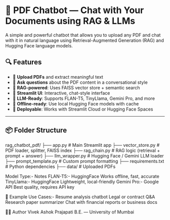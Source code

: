 # 🧠 PDF Chatbot — Chat with Your Documents using RAG & LLMs

A simple and powerful chatbot that allows you to upload any PDF and chat with it in natural language using Retrieval-Augmented Generation (RAG) and Hugging Face language models.


## 🔍 Features

- 📄 **Upload PDFs** and extract meaningful text
- 🤖 **Ask questions** about the PDF content in a conversational style
- 🔎 **RAG-powered**: Uses FAISS vector store + semantic search
- 💬 **Streamlit UI**: Interactive, chat-style interface
- 🧠 **LLM-Ready**: Supports FLAN-T5, TinyLlama, Gemini Pro, and more
- 💾 **Offline-ready**: Use local Hugging Face models with cache
- 🚀 **Deployable**: Works with Streamlit Cloud or Hugging Face Spaces

---

## 📦 Folder Structure

rag_chatbot_pdf/
├── app.py # Main Streamlit app
├── vector_store.py # PDF loader, splitter, FAISS index
├── rag_chain.py # RAG logic (retrieval + prompt + answer)
├── llm_wrapper.py # Hugging Face / Gemini LLM loader
├── prompt_template.py # Custom prompt formatting
├── requirements.txt # Python dependencies
├── data/ # Uploaded PDFs

Model	Type:-	Notes
FLAN-T5:-	HuggingFace	Works offline, fast, accurate
TinyLlama:-	HuggingFace	Lightweight, local-friendly
Gemini Pro:-	Google API	Best quality, requires API key

📄 Example Use Cases:-
Resume analysis chatbot
Legal or contract Q&A
Research paper summarizer
Chat with financial reports or business docs

👨‍💻 Author
Vivek Ashok Prajapati
B.E. — University of Mumbai



